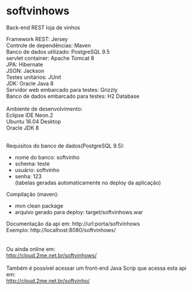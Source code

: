 # softvinhows
Back-end REST loja de vinhos <br>

Framework REST: Jersey <br>
Controle de dependências: Maven <br>
Banco de dados utilizado: PostgreSQL 9.5 <br>
servlet container: Apache Tomcat 8 <br>
JPA: Hibernate <br>
JSON: Jackson <br>
Testes unitários: JUnit <br>
JDK: Oracle Java 8 <br>
Servidor web embarcado para testes: Grizzly <br>
Banco de dados embarcado para testes: H2 Database <br>
<br>
Ambiente de desenvolvimento:<br>
Eclipse IDE Neon.2<br>
Ubuntu 16.04 Desktop<br>
Oracle JDK 8<br><br>

Requisitos do banco de dados(PostgreSQL 9.5): 
  - nome do banco: softvinho
  - schema: teste
  - usuário: softvinho
  - senha: 123<br>
  (tabelas geradas automaticamente no deploy da aplicação)
  
Compilação (maven): 
  - mvn clean package
  - arquivo gerado para deploy: target/softvinhows.war
  
Documentação da api em: http://url:porta/softvinhows<br>
Exemplo: http://localhost:8080/softvinhows/<br>
<br><br>
Ou ainda online em: <br>
http://cloud.2me.net.br/softvinhows/
<br><br>
Também é possível acessar um front-end Java Scrip que acessa esta api em: <br>
http://cloud.2me.net.br/softvinho/
